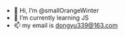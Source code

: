 - 👋 Hi, I’m @smallOrangeWinter
- 🌱 I’m currently learning JS
- 📫 my email is dongyu339@163.com
<!---
smallOrangeWinter/smallOrangeWinter is a ✨ special ✨ repository because its `README.md` (this file) appears on your GitHub profile.
You can click the Preview link to take a look at your changes.
--->
